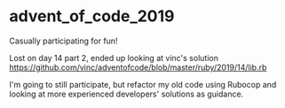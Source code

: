 # advent_of_code_2019
Casually participating for fun! 

Lost on day 14 part 2, ended up looking at vinc's solution https://github.com/vinc/adventofcode/blob/master/ruby/2019/14/lib.rb

I'm going to still participate, but refactor my old code using Rubocop and looking at more experienced developers' solutions as guidance.  
